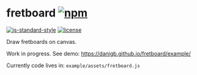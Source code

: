# fretboard [![npm](https://img.shields.io/npm/v/fretboard.svg?style=flat-square)](https://www.npmjs.com/package/fretboard)

[![js-standard-style](https://img.shields.io/badge/code%20style-standard-brightgreen.svg?style=flat-square)](https://github.com/feross/standard) [![license](https://img.shields.io/npm/l/fretboard.svg?style=flat-square)](https://www.npmjs.com/package/fretboard)

Draw fretboards on canvas.

Work in progress. See demo: https://danigb.github.io/fretboard/example/

Currently code lives in: `example/assets/fretboard.js`
